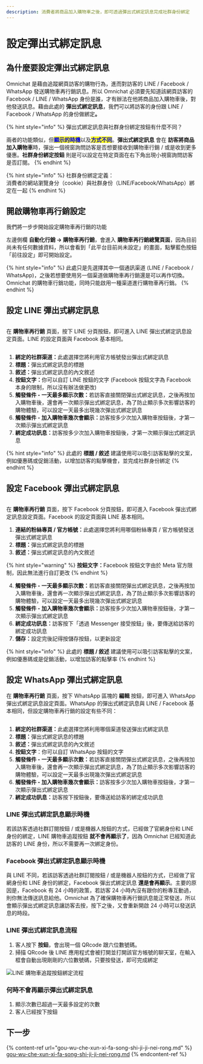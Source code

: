 ```yaml
---
description: 消費者將商品加入購物車之後，即可透過彈出式綁定訊息完成社群身份綁定
---
```


# 設定彈出式綁定訊息

## 為什麼要設定彈出式綁定訊息

Omnichat 是藉由追蹤網頁訪客的購物行為，進而對訪客的 LINE / Facebook  / WhatsApp 發送購物車再行銷訊息。所以 Omnichat 必須要先知道該網頁訪客的 Facebook / LINE / WhatsApp 身份是誰，才有辦法在他將商品加入購物車後，對他發送訊息。藉由此處的 **彈出式綁定訊息**，我們可以將訪客的身份跟 LINE  / Facebook / WhatsApp 的身份做綁&#x5B9A;**。**

{% hint style="info" %}
彈出式綁定訊息與社群身份綁定按鈕有什麼不同？

兩者的功能類似，但<mark style="color:blue;">**顯示的時機**</mark>以及<mark style="color:blue;">**方式不同**</mark>。**彈出式綁定訊息** 會在 **訪客將商品加入購物車**時，彈出一個視窗詢問訪客是否想要接收到購物車行銷 / 或是收到更多優惠。**社群身份綁定按鈕** 則是可以設定在特定頁面在右下角出現小視窗詢問訪客是否訂閱。
{% endhint %}

{% hint style="info" %}
社群身份綁定定義： \
消費者的網站瀏覽身分（cookie）與社群身份（LINE/Facebook/WhatsApp）綁定在一起
{% endhint %}

## 開啟購物車再行銷設定

我們將一步步開始設定購物車再行銷的功能

左邊側欄 **自動化行銷 -> 購物車再行銷**，會進入 **購物車再行銷總覽頁面**，因為目前尚未有任何數據資料，所以會看到「此平台目前尚未設定」的畫面，點擊藍色按鈕「前往設定」即可開始設定。

{% hint style="info" %}
此處只是先選擇其中一個通訊渠道 (LINE / Facebook / WhatsApp)，之後若想要使用另一個渠道做購物車再行銷還是可以再作切換。Omnichat 的購物車行銷功能，同時只能啟用一種渠道進行購物車再行銷。
{% endhint %}

## 設定 LINE 彈出式綁定訊息

<figure><img src="../../.gitbook/assets/購物車再行銷 2.0 .png" alt=""><figcaption></figcaption></figure>

在 **購物車再行銷** 頁面，按下 LINE 分頁按鈕，即可進入 LINE 彈出式綁定訊息設定頁面。LINE 的設定頁面與 Facebook 基本相同。

<figure><img src="../../.gitbook/assets/LINE (1).png" alt=""><figcaption></figcaption></figure>

1. **綁定的社群渠道：**&#x6B64;處選擇您將利用官方帳號發出彈出式綁定訊息
2. **標題：**&#x5F48;出式綁定訊息的標題
3. **敘述：**&#x5F48;出式綁定訊息的內文敘述
4. **按鈕文字：**&#x4F60;可以自訂 LINE 按鈕的文字 (Facebook 按鈕文字為 Facebook 本身的限制，所以沒有辦法做更改)
5. **觸發條件 - 一天最多顯示次數：**&#x82E5;訪客直接關閉彈出式綁定訊息，之後再按加入購物車後，還會再一次顯示彈出式綁定訊息，為了防止顯示多次影響訪客的購物體驗，可以設定一天最多出現幾次彈出式綁定訊息
6. **觸發條件 - 加入購物車幾次會顯示：**&#x8A2A;客按多少次加入購物車按鈕後，才第一次顯示彈出式綁定訊息
7. **綁定成功訊息：**&#x8A2A;客按多少次加入購物車按鈕後，才第一次顯示彈出式綁定訊息

{% hint style="info" %}
此處的 **標題 / 敘述** 建議使用可以吸引訪客點擊的文案，例如優惠碼或促銷活動，以增加訪客的點擊機會，並完成社群身份綁定
{% endhint %}

## 設定 Facebook 彈出式綁定訊息

<figure><img src="../../.gitbook/assets/截圖 2024-03-29 上午10.03.29.png" alt=""><figcaption></figcaption></figure>

在 **購物車再行銷** 頁面，按下 Facebook 分頁按鈕，即可進入 Facebook 彈出式綁定訊息設定頁面。Facebook 的設定頁面與 LINE 基本相同。

1. **連結的粉絲專頁 / 官方帳號：**&#x6B64;處選擇您將利用哪個粉絲專頁 / 官方帳號發送彈出式綁定訊息
2. **標題：**&#x5F48;出式綁定訊息的標題
3. **敘述：**&#x5F48;出式綁定訊息的內文敘述

{% hint style="warning" %}
**按鈕文字：**&#x46;acebook 按鈕文字由於 Meta 官方限制，因此無法進行自訂更改
{% endhint %}

4. **觸發條件 - 一天最多顯示次數：**&#x82E5;訪客直接關閉彈出式綁定訊息，之後再按加入購物車後，還會再一次顯示彈出式綁定訊息，為了防止顯示多次影響訪客的購物體驗，可以設定一天最多出現幾次彈出式綁定訊息
5. **觸發條件 - 加入購物車幾次會顯示：**&#x8A2A;客按多少次加入購物車按鈕後，才第一次顯示彈出式綁定訊息
6. **綁定成功訊息：**&#x8A2A;客按下「透過 Messenger 接受按鈕」後，要傳送給訪客的綁定成功訊息
7. **儲存：**&#x8A2D;定完後記得按儲存按鈕，以更新設定

{% hint style="info" %}
此處的 **標題 / 敘述** 建議使用可以吸引訪客點擊的文案，例如優惠碼或是促銷活動，以增加訪客的點擊率
{% endhint %}

## 設定 WhatsApp 彈出式綁定訊息

在 **購物車再行銷** 頁面，按下 WhatsApp 區塊的 **編輯** 按鈕，即可進入 WhatsApp 彈出式綁定訊息設定頁面。WhatsApp 的彈出式綁定訊息與 LINE / Facebook 基本相同，但設定購物車再行銷的設定有些不同：

<figure><img src="../../.gitbook/assets/WABA.png" alt=""><figcaption></figcaption></figure>

1. **綁定的社群渠道：**&#x6B64;處選擇您將利用哪個渠道發送彈出式綁定訊息
2. **標題：**&#x5F48;出式綁定訊息的標題
3. **敘述：**&#x5F48;出式綁定訊息的內文敘述
4. **按鈕文字**：你可以自訂 WhatsApp 按鈕的文字
5. **觸發條件 - 一天最多顯示次數：**&#x82E5;訪客直接關閉彈出式綁定訊息，之後再按加入購物車後，還會再一次顯示彈出式綁定訊息，為了防止顯示多次影響訪客的購物體驗，可以設定一天最多出現幾次彈出式綁定訊息
6. **觸發條件 - 加入購物車幾次會顯示：**&#x8A2A;客按多少次加入購物車按鈕後，才第一次顯示彈出式綁定訊息
7. **綁定成功訊息：**&#x8A2A;客按下按鈕後，要傳送給訪客的綁定成功訊息

### LINE 彈出式綁定訊息顯示時機

若該訪客透過社群訂閱按鈕 / 或是機器人按鈕的方式，已經做了官網身份和 LINE 身份的綁定，LINE 購物車追蹤按鈕 **就不會再顯示了**，因為 Omnichat 已經知道此訪客的 LINE 身份，所以不需要再一次綁定身份。

### Facebook 彈出式綁定訊息顯示時機

與 LINE 不同，若該訪客透過社群訂閱按鈕 / 或是機器人按鈕的方式，已經做了官網身份和 LINE 身份的綁定，Facebook 彈出式綁定訊息 **還是會再顯示**。主要的原因是，Facebook 有 24 小時的政策，若訪客 24 小時內沒有跟你的粉專互動過，則你無法傳送訊息給他。Omnichat 為了確保購物車再行銷訊息能正常發送，所以會顯示彈出式綁定訊息讓訪客去按，按下之後，又會重新開啟 24 小時可以發送訊息的時段。

### LINE 彈出式綁定訊息流程

1. 客人按下 **按鈕**，會出現一個 QRcode 跟六位數號碼。
2. 掃描 QRcode 後 LINE 應用程式會被打開並打開該官方帳號的聊天室，在輸入框會自動出現剛剛的六位數號碼，只要按發送，即可完成綁定

![LINE 購物車追蹤按鈕綁定流程](<../../.gitbook/assets/螢幕快照 2020-06-29 下午3.06.48.png>)

### 何時不會再顯示彈出式綁定訊息

1. 顯示次數已超過一天最多設定的次數
2. 客人已經按下按鈕

## 下一步

{% content-ref url="gou-wu-che-xun-xi-fa-song-shi-ji-ji-nei-rong.md" %}
[gou-wu-che-xun-xi-fa-song-shi-ji-ji-nei-rong.md](gou-wu-che-xun-xi-fa-song-shi-ji-ji-nei-rong.md)
{% endcontent-ref %}
